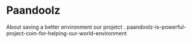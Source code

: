 # Paandoolz
About saving a better environment our projetct .
paandoolz-is-powerful-project-coin-for-helping-our-world-environment

